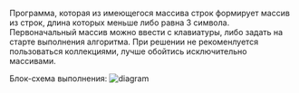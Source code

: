 Программа, которая из имеющегося массива строк формирует массив из строк, длина которых меньше либо равна 3 символа. Первоначальный массив можно ввести с клавиатуры, либо задать на старте выполнения алгоритма. При решении не рекоменлуется пользоваться коллекциями, лучше обойтись исключительно массивами.

Блок-схема выполнения:
![diagram](https://user-images.githubusercontent.com/112932828/200740051-6f3ee73c-0cfa-4457-bc74-d88e84a501df.png)
